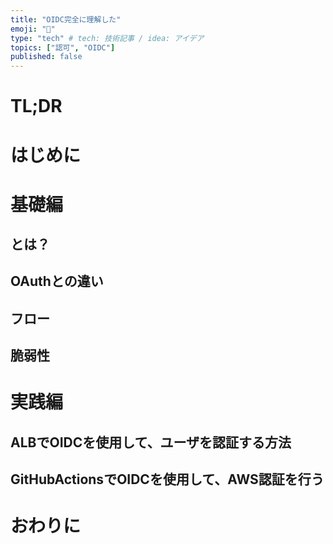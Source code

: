 ```yaml
---
title: "OIDC完全に理解した"
emoji: "🔑"
type: "tech" # tech: 技術記事 / idea: アイデア
topics: ["認可", "OIDC"]
published: false
---
```


# TL;DR

# はじめに

# 基礎編
## とは？
## OAuthとの違い
## フロー
## 脆弱性

# 実践編
## ALBでOIDCを使用して、ユーザを認証する方法
## GitHubActionsでOIDCを使用して、AWS認証を行う

# おわりに
